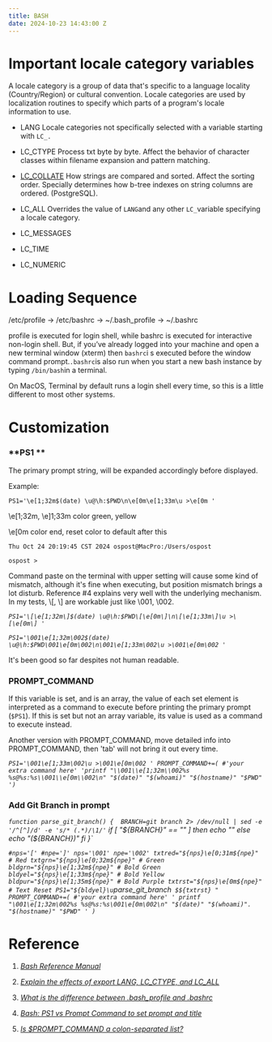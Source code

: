 ```yaml
---
title: BASH
date: 2024-10-23 14:43:00 Z
---
```


# Important locale category variables

A locale category is a group of data that's specific to a language  locality (Country/Region) or cultural convention. Locale categories are used by localization routines to specify which parts of a program's locale information to use.

* LANG    Locale categories not specifically selected with a variable starting with `LC_.`

* LC_CTYPE   Process txt byte by byte.  Affect the behavior of character classes within filename expansion and pattern matching.

* [LC_COLLATE](https://unix.stackexchange.com/questions/75341/specify-the-sort-order-with-lc-collate-so-lowercase-is-before-uppercase)  How strings are compared and sorted.  Affect the sorting order.  Specially  determines how b-tree indexes on string columns are ordered. (PostgreSQL).

* LC_ALL   Overrides the value of `LANG`and any other `LC_`variable specifying a locale category.

* LC_MESSAGES

* LC_TIME

* LC_NUMERIC

# Loading Sequence

/etc/profile -> /etc/bashrc ->  \~/.bash_profile -> \~/.bashrc

profile is executed for login shell,   while bashrc is executed for interactive non-login  shell.  But, if you’ve already logged into your machine and open a new terminal window (xterm) then `bashrc`i s executed before the window command prompt.`.bashrc`is also run when you start a new bash instance by typing `/bin/bash`in a terminal.

On MacOS, Terminal by default runs a login shell every time, so this is a little different to most other systems.

# Customization

### **PS1 **

The primary prompt string,  will be expanded accordingly before displayed.

Example:

`PS1='\e[1;32m$(date) \u@\h:$PWD\n\e[0m\e[1;33m\u >\e[0m '`

\\e\[1;32m,  \\e\]1;33m  color green, yellow

\\e\[0m  color end, reset color to default after this

`Thu Oct 24 20:19:45 CST 2024 ospost@MacPro:/Users/ospost`

`ospost >`

Command paste on the terminal  with upper setting will cause some kind of mismatch,  although it's fine when executing, but position mismatch brings a lot disturb.   Reference #4  explains very well with the underlying mechanism.  In my tests,   \\\[, \\\]  are workable just like \\001, \\002.

*`PS1='\[\e[1;32m\]$(date) \u@\h:$PWD\[\e[0m\]\n\[\e[1;33m\]\u >\[\e[0m\] '`*

*`PS1='\001\e[1;32m\002$(date) \u@\h:$PWD\001\e[0m\002\n\001\e[1;33m\002\u >\001\e[0m\002 '`*

It's been good so far despites not human readable.

### **PROMPT_COMMAND**  

If this variable is set, and is an array, the value of each set element is interpreted as a command to execute before printing the primary prompt (`$PS1`). If this is set but not an array variable, its value is used as a command to execute instead.

Another version with PROMPT_COMMAND,  move detailed info into PROMPT_COMMAND,  then 'tab' will not bring it out every time.

*`PS1='\001\e[1;33m\002\u >\001\e[0m\002 ' PROMPT_COMMAND+=( #'your extra command here' 'printf "\\001\\e[1;32m\\002%s %s@%s:%s\\001\\e[0m\\002\n" "$(date)" "$(whoami)" "$(hostname)" "$PWD" ')`*

### Add Git Branch in prompt

*`function parse_git_branch() { 
  BRANCH=git branch 2> /dev/null | sed -e '/^[^]/d' -e 's/* (.*)/\1/'`
  if [ "${BRANCH}" == "" ]
  then
     echo ""
  else
     echo "(${BRANCH})"
  fi
}`*

*`#nps='['
#npe=']'
nps='\001'
npe='\002'
txtred="${nps}\e[0;31m${npe}" # Red
txtgrn="${nps}\e[0;32m${npe}" # Green
bldgrn="${nps}\e[1;32m${npe}" # Bold Green
bldyel="${nps}\e[1;33m${npe}" # Bold Yellow
bldpur="${nps}\e[1;35m${npe}" # Bold Purple
txtrst="${nps}\e[0m${npe}" # Text Reset
PS1="${bldyel}\u`parse_git_branch` $${txtrst} "
PROMPT_COMMAND+=(
  #'your extra command here'
  '
  printf "\001\e[1;32m\002%s %s@%s:%s\001\e[0m\002\n" "$(date)" "$(whoami)".     "$(hostname)" "$PWD"
  '
)`*

# Reference

1. *[Bash Reference Manual](https://www.gnu.org/software/bash/manual/bash.html)*

2. *[Explain the effects of export LANG, LC_CTYPE, and LC_ALL](https://stackoverflow.com/questions/30479607/explain-the-effects-of-export-lang-lc-ctype-and-lc-all)*

3. *[What is the difference between .bash_profile and .bashrc](https://apple.stackexchange.com/questions/51036/what-is-the-difference-between-bash-profile-and-bashrc)*

4. *[Bash: PS1 vs Prompt Command to set prompt and title](https://superuser.com/questions/1619614/bash-ps1-vs-prompt-command-to-set-prompt-and-title)*

5. *[Is $PROMPT_COMMAND a colon-separated list?](https://unix.stackexchange.com/questions/460651/is-prompt-command-a-colon-separated-list)*